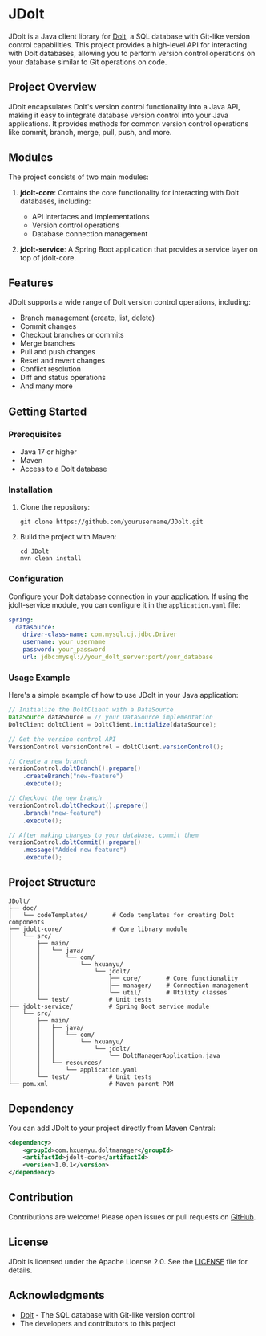 # JDolt

JDolt is a Java client library for [Dolt](https://www.dolthub.com/), a SQL database with Git-like version control capabilities. This project provides a high-level API for interacting with Dolt databases, allowing you to perform version control operations on your database similar to Git operations on code.

## Project Overview

JDolt encapsulates Dolt's version control functionality into a Java API, making it easy to integrate database version control into your Java applications. It provides methods for common version control operations like commit, branch, merge, pull, push, and more.

## Modules

The project consists of two main modules:

1. **jdolt-core**: Contains the core functionality for interacting with Dolt databases, including:
   - API interfaces and implementations
   - Version control operations
   - Database connection management

2. **jdolt-service**: A Spring Boot application that provides a service layer on top of jdolt-core.

## Features

JDolt supports a wide range of Dolt version control operations, including:

- Branch management (create, list, delete)
- Commit changes
- Checkout branches or commits
- Merge branches
- Pull and push changes
- Reset and revert changes
- Conflict resolution
- Diff and status operations
- And many more

## Getting Started

### Prerequisites

- Java 17 or higher
- Maven
- Access to a Dolt database

### Installation

1. Clone the repository:
   ```
   git clone https://github.com/yourusername/JDolt.git
   ```

2. Build the project with Maven:
   ```
   cd JDolt
   mvn clean install
   ```

### Configuration

Configure your Dolt database connection in your application. If using the jdolt-service module, you can configure it in the `application.yaml` file:

```yaml
spring:
  datasource:
    driver-class-name: com.mysql.cj.jdbc.Driver
    username: your_username
    password: your_password
    url: jdbc:mysql://your_dolt_server:port/your_database
```

### Usage Example

Here's a simple example of how to use JDolt in your Java application:

```java
// Initialize the DoltClient with a DataSource
DataSource dataSource = // your DataSource implementation
DoltClient doltClient = DoltClient.initialize(dataSource);

// Get the version control API
VersionControl versionControl = doltClient.versionControl();

// Create a new branch
versionControl.doltBranch().prepare()
    .createBranch("new-feature")
    .execute();

// Checkout the new branch
versionControl.doltCheckout().prepare()
    .branch("new-feature")
    .execute();

// After making changes to your database, commit them
versionControl.doltCommit().prepare()
    .message("Added new feature")
    .execute();
```

## Project Structure

```
JDolt/
├── doc/
│   └── codeTemplates/       # Code templates for creating Dolt components
├── jdolt-core/              # Core library module
│   └── src/
│       ├── main/
│       │   └── java/
│       │       └── com/
│       │           └── hxuanyu/
│       │               └── jdolt/
│       │                   ├── core/       # Core functionality
│       │                   ├── manager/    # Connection management
│       │                   └── util/       # Utility classes
│       └── test/           # Unit tests
├── jdolt-service/          # Spring Boot service module
│   └── src/
│       ├── main/
│       │   ├── java/
│       │   │   └── com/
│       │   │       └── hxuanyu/
│       │   │           └── jdolt/
│       │   │               └── DoltManagerApplication.java
│       │   └── resources/
│       │       └── application.yaml
│       └── test/           # Unit tests
└── pom.xml                 # Maven parent POM
```

## Dependency

You can add JDolt to your project directly from Maven Central:

```xml
<dependency>
    <groupId>com.hxuanyu.doltmanager</groupId>
    <artifactId>jdolt-core</artifactId>
    <version>1.0.1</version>
</dependency>
```


## Contribution

Contributions are welcome! Please open issues or pull requests on [GitHub](https://github.com/hanxuanyu/JDolt).

## License

JDolt is licensed under the Apache License 2.0. See the [LICENSE](https://github.com/hanxuanyu/JDolt/blob/main/LICENSE) file for details.

## Acknowledgments

- [Dolt](https://www.dolthub.com/) - The SQL database with Git-like version control
- The developers and contributors to this project